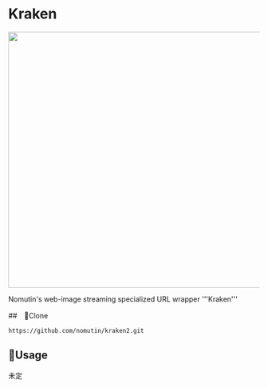 # Kraken
<p align="center">
  <a href="icon"><img src="https://user-images.githubusercontent.com/48053582/73766886-09ac5700-47ba-11ea-8a18-1d4690b5d363.jpg" width="512px;" /></a>
</p>

Nomutin's web-image streaming specialized URL wrapper '''Kraken'''

##　🐙Clone
~~~
https://github.com/nomutin/kraken2.git
~~~

## 🦑Usage
未定